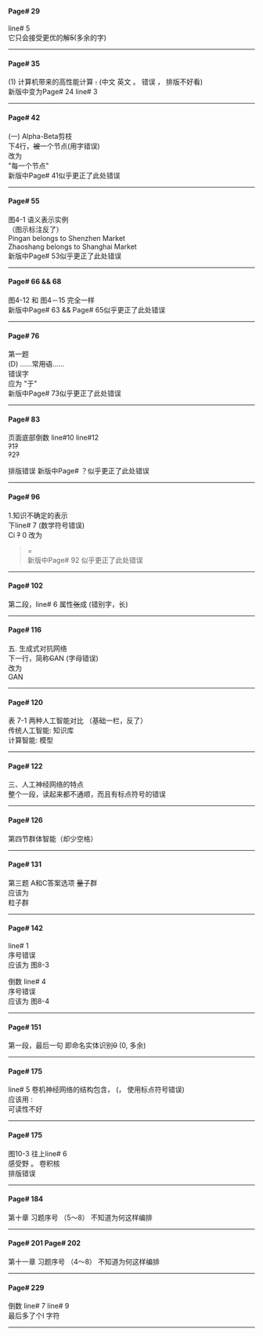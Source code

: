 #### Page# 29
line# 5   
它只会接受更优的解~~5~~(多余的字)   
  
___

#### Page# 35
(1) 计算机带来的高性能计算 ~~.~~  (中文 英文 。 错误 ， 排版不好看)   
新版中变为Page# 24 line# 3
  
___

#### Page# 42
(一) Alpha-Beta剪枝  
下4行，~~被~~一个节点(用字错误)   
改为     
"每一个节点"   
新版中Page# 41似乎更正了此处错误
___

#### Page# 55
图4-1 语义表示实例      
（图示标注反了）    
Pingan belongs to  Shenzhen Market    
Zhaoshang belongs to Shanghai Market   
新版中Page# 53似乎更正了此处错误
   
___

#### Page# 66 && 68
图4-12 和 图4－15 完全一样  
新版中Page# 63 && Page# 65似乎更正了此处错误

___
#### Page# 76
第一题    
(D) ......常用~~语~~......   
错误字       
应为 "于"   
新版中Page# 73似乎更正了此处错误
___

#### Page# 83
页面底部倒数 line#10  line#12         
~~?~~1~~?~~      
~~?~~2~~?~~     
  
排版错误
新版中Page# ？似乎更正了此处错误
___



#### Page# 96
1.知识不确定的表示     
下line# 7   (数学符号错误)   
Ci ~~?~~ 0
改为        
>=       
新版中Page# 92 似乎更正了此处错误
___

#### Page# 102
第二段，line# 6
属性~~张~~成 (错别字，长)
___

#### Page# 116
五. 生成式对抗网络  
下一行，简称~~C~~AN (字母错误)   
改为     
GAN   
___



#### Page# 120
表 7-1 两种人工智能对比 （基础一栏，反了）   
传统人工智能: 知识库      
计算智能: 模型
   
___

#### Page# 122
三、人工神经网络的特点     
整个一段，读起来都不通顺，而且有标点符号的错误    

___

#### Page# 126
第四节群体智能（却少空格）   
 
___


#### Page# 131
第三题 A和C答案选项
~~量~~子群           
应该为     
粒子群    
 
___



#### Page# 142
line# 1   
序号错误     
应该为  图8-3    

      
倒数 line# 4    
序号错误     
应该为   图8-4   
___

#### Page# 151
第一段，最后一句 
即命名实体识别~~0~~ (0, 多余)
___
#### Page# 175
line# 5 
卷机神经网络的结构包含，  (， 使用标点符号错误)     
应该用 :     
可读性不好    
___
#### Page# 175
图10-3 往上line# 6    
感受野 。 卷积核     
排版错误
 
___
#### Page# 184

第十章 习题序号 （5～8） 不知道为何这样编排
___

#### Page# 201  Page# 202

第十一章 习题序号 （4～8） 不知道为何这样编排
___


#### Page# 229  
倒数 line# 7  line# 9    
最后多了个l 字符
___
